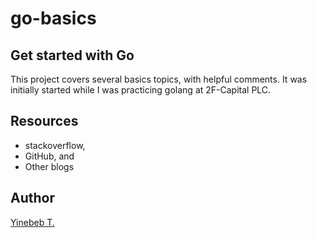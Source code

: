 # go-basics

## Get started with Go

This project covers several basics topics, with helpful comments. 
It was initially started while I was practicing golang at 2F-Capital PLC. 

## Resources

* stackoverflow, 
* GitHub, and 
* Other blogs

## Author 

 [Yinebeb T.](https://github.com/Yinebeb-01)